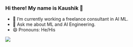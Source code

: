 ### Hi there! My name is Kaushik 👋

- 🔭 I’m currently working a freelance consultant in AI ML.
- 💬 Ask me about ML and AI Engineering.
- 😄 Pronouns: He/His

<img src="https://github-readme-stats.vercel.app/api?username=KaushikChowdhury&&show_icons=true&title_color=ffffff&icon_color=bb2acf&text_color=daf7dc&bg_color=151515">

<!-- https://github-readme-stats.vercel.app/api?username=KaushikChowdhury&&show_icons=true&title_color=ffffff&icon_color=bb2acf&text_color=daf7dc&bg_color=151515 -->
